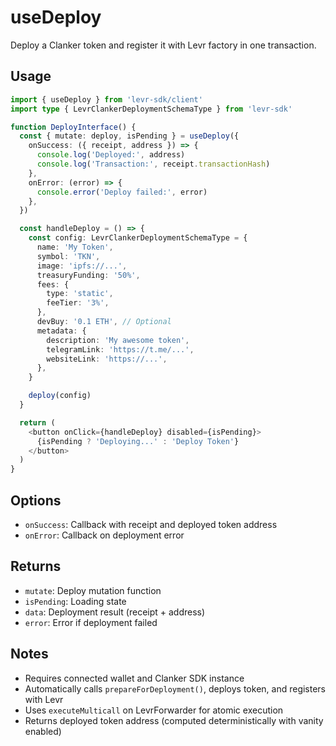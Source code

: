 # useDeploy

Deploy a Clanker token and register it with Levr factory in one transaction.

## Usage

```typescript
import { useDeploy } from 'levr-sdk/client'
import type { LevrClankerDeploymentSchemaType } from 'levr-sdk'

function DeployInterface() {
  const { mutate: deploy, isPending } = useDeploy({
    onSuccess: ({ receipt, address }) => {
      console.log('Deployed:', address)
      console.log('Transaction:', receipt.transactionHash)
    },
    onError: (error) => {
      console.error('Deploy failed:', error)
    },
  })

  const handleDeploy = () => {
    const config: LevrClankerDeploymentSchemaType = {
      name: 'My Token',
      symbol: 'TKN',
      image: 'ipfs://...',
      treasuryFunding: '50%',
      fees: {
        type: 'static',
        feeTier: '3%',
      },
      devBuy: '0.1 ETH', // Optional
      metadata: {
        description: 'My awesome token',
        telegramLink: 'https://t.me/...',
        websiteLink: 'https://...',
      },
    }

    deploy(config)
  }

  return (
    <button onClick={handleDeploy} disabled={isPending}>
      {isPending ? 'Deploying...' : 'Deploy Token'}
    </button>
  )
}
```

## Options

- `onSuccess`: Callback with receipt and deployed token address
- `onError`: Callback on deployment error

## Returns

- `mutate`: Deploy mutation function
- `isPending`: Loading state
- `data`: Deployment result (receipt + address)
- `error`: Error if deployment failed

## Notes

- Requires connected wallet and Clanker SDK instance
- Automatically calls `prepareForDeployment()`, deploys token, and registers with Levr
- Uses `executeMulticall` on LevrForwarder for atomic execution
- Returns deployed token address (computed deterministically with vanity enabled)


